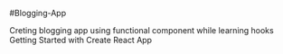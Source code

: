 #Blogging-App


Creting blogging app using functional component while learning hooks
Getting Started with Create React App